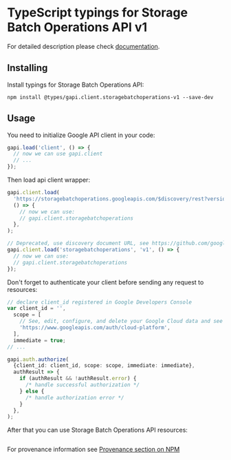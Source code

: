 # TypeScript typings for Storage Batch Operations API v1

For detailed description please check [documentation](https://cloud.google.com/storage/docs/batch-operations/overview).

## Installing

Install typings for Storage Batch Operations API:

```
npm install @types/gapi.client.storagebatchoperations-v1 --save-dev
```

## Usage

You need to initialize Google API client in your code:

```typescript
gapi.load('client', () => {
  // now we can use gapi.client
  // ...
});
```

Then load api client wrapper:

```typescript
gapi.client.load(
  'https://storagebatchoperations.googleapis.com/$discovery/rest?version=v1',
  () => {
    // now we can use:
    // gapi.client.storagebatchoperations
  },
);
```

```typescript
// Deprecated, use discovery document URL, see https://github.com/google/google-api-javascript-client/blob/master/docs/reference.md#----gapiclientloadname----version----callback--
gapi.client.load('storagebatchoperations', 'v1', () => {
  // now we can use:
  // gapi.client.storagebatchoperations
});
```

Don't forget to authenticate your client before sending any request to resources:

```typescript
// declare client_id registered in Google Developers Console
var client_id = '',
  scope = [
    // See, edit, configure, and delete your Google Cloud data and see the email address for your Google Account.
    'https://www.googleapis.com/auth/cloud-platform',
  ],
  immediate = true;
// ...

gapi.auth.authorize(
  {client_id: client_id, scope: scope, immediate: immediate},
  authResult => {
    if (authResult && !authResult.error) {
      /* handle successful authorization */
    } else {
      /* handle authorization error */
    }
  },
);
```

After that you can use Storage Batch Operations API resources: <!-- TODO: make this work for multiple namespaces -->

```typescript

```

For provenance information see [Provenance section on NPM](https://www.npmjs.com/package/@maxim_mazurok/gapi.client.storagebatchoperations-v1#Provenance:~:text=none-,Provenance,-Built%20and%20signed)
